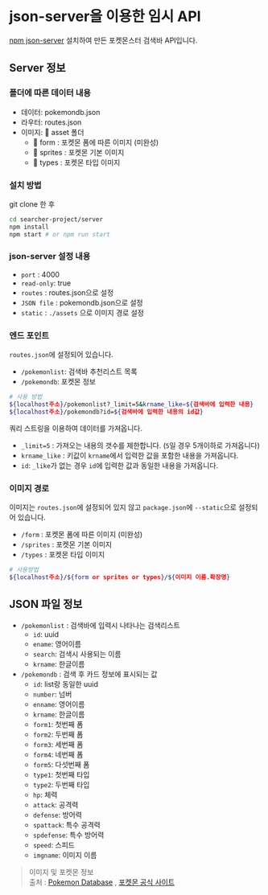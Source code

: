 # json-server을 이용한 임시 API

[npm json-server](https://www.npmjs.com/package/json-server) 설치하여 만든 포켓몬스터 검색바 API입니다.

##  Server 정보

### 폴더에 따른 데이터 내용

- 데이터: pokemondb.json
- 라우터: routes.json
- 이미지:  📂 asset 폴더
  - 📂 form : 포켓몬 폼에 따른 이미지 (미완성)
  - 📂 sprites : 포켓몬 기본 이미지
  - 📂 types : 포켓몬 타입 이미지

### 설치 방법

git clone 한 후

```bash
cd searcher-project/server
npm install
npm start # or npm run start
```
### json-server 설정 내용
- `port` : 4000
- `read-only`: true
- `routes` : routes.json으로 설정
- `JSON file` : pokemondb.json으로 설정
- `static` : `./assets` 으로 이미지 경로 설정  

### 엔드 포인트
`routes.json`에 설정되어 있습니다.
- `/pokemonlist`: 검색바 추천리스트 목록
- `/pokemondb`: 포켓몬 정보

```bash
# 사용 방법
${localhost주소}/pokemonlist?_limit=5&krname_like=${검색바에 입력한 내용}
${localhost주소}/pokemondb?id=${검색바에 입력한 내용의 id값}
```
쿼리 스트링을 이용하여 데이터를 가져옵니다.
- `_limit=5` : 가져오는 내용의 갯수를 제한합니다. (`5`일 경우 5개이하로 가져옵니다)
- `krname_like` : 키값이 `krname`에서 입력한 값을 포함한 내용을 가져옵니다.
- `id`: `_like`가 없는 경우 `id`에 입력한 값과 동일한 내용을 가져옵니다.


### 이미지 경로
이미지는 `routes.json`에 설정되어 있지 않고 `package.json`에 `--static`으로 설정되어 있습니다.
- `/form` : 포켓몬 폼에 따른 이미지 (미완성)
- `/sprites` : 포켓몬 기본 이미지
- `/types` : 포켓몬 타입 이미지
```bash
# 사용방법
${localhost주소}/${form or sprites or types}/${이미지 이름.확장명}
```

## JSON 파일 정보

- `/pokemonlist` : 검색바에 입력시 나타나는 검색리스트
  - `id`: uuid
  - `ename`: 영어이름
  - `search`: 검색시 사용되는 이름
  - `krname`: 한글이름
- `/pokemondb` : 검색 후 카드 정보에 표시되는 값
  - `id`: list랑 동일한 uuid
  - `number`: 넘버
  - `enname`: 영어이름
  - `krname`: 한글이름
  - `form1`: 첫번째 폼
  - `form2`: 두번째 폼
  - `form3`: 세번째 폼
  - `form4`: 네번째 폼
  - `form5`: 다섯번째 폼
  - `type1`: 첫번째 타입
  - `type2`: 두번째 타입
  - `hp`: 체력
  - `attack`: 공격력
  - `defense`: 방어력
  - `spattack`: 특수 공격력
  - `spdefense`: 특수 방어력
  - `speed`: 스피드
  - `imgname`: 이미지 이름

> 이미지 및 포켓몬 정보  
> 출처 : [Pokemon Database](https://pokemondb.net/) , [포켓몬 공식 사이트](https://pokemonkorea.co.kr/pokedex)